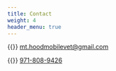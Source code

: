 ```yaml
---
title: Contact
weight: 4
header_menu: true
---
```


{{<icon class="fa fa-envelope">}} [mt.hoodmobilevet@gmail.com](mailto:mt.hoodmobilevet@gmail.com)

{{<icon class="fa fa-phone">}} [971-808-9426  ](tel:971-808-9426)
